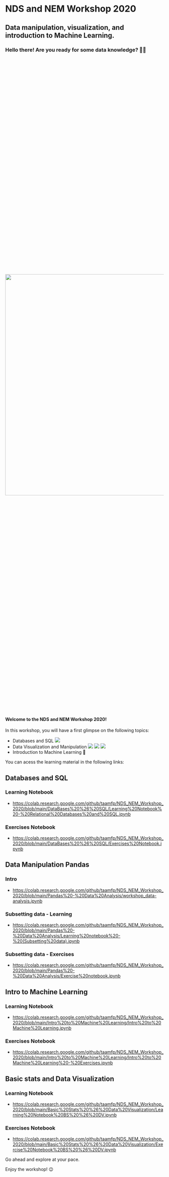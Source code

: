 # NDS and NEM Workshop 2020

## Data manipulation, visualization, and introduction to Machine Learning.


### Hello there! Are you ready for some data knowledge? 👨‍💻

<p align="center" style="font-size:700px">
  <img src="/Images/data.gif" width="700px" >
</p>

#### Welcome to the NDS and NEM Workshop 2020!

<p>
In this workshop, you will have a first glimpse on the following topics:
</p>

- Databases and SQL <img src="https://img.shields.io/badge/Database-SQL-blue">
- Data Visualization and Manipulation <img src="https://img.shields.io/badge/Language-Python-yellow"> <img src="https://img.shields.io/badge/Tool-matplotlib-green">  <img src="https://img.shields.io/badge/Tool-Pandas-yellowgreen"> 
- Introduction to Machine Learning :robot:

You can acess the learning material in the following links:

## Databases and SQL

### Learning Notebook
- https://colab.research.google.com/github/taamfp/NDS_NEM_Workshop_2020/blob/main/DataBases%20%26%20SQL/Learning%20Notebook%20-%20Relational%20Databases%20and%20SQL.ipynb

### Exercises Notebook
- https://colab.research.google.com/github/taamfp/NDS_NEM_Workshop_2020/blob/main/DataBases%20%26%20SQL/Exercises%20Notebook.ipynb

## Data Manipulation Pandas

### Intro
- https://colab.research.google.com/github/taamfp/NDS_NEM_Workshop_2020/blob/main/Pandas%20-%20Data%20Analysis/workshop_data-analysis.ipynb

### Subsetting data - Learning
- https://colab.research.google.com/github/taamfp/NDS_NEM_Workshop_2020/blob/main/Pandas%20-%20Data%20Analysis/Learning%20notebook%20-%20(Subsetting%20data).ipynb

### Subsetting data - Exercises
- https://colab.research.google.com/github/taamfp/NDS_NEM_Workshop_2020/blob/main/Pandas%20-%20Data%20Analysis/Exercise%20notebook.ipynb

## Intro to Machine Learning

### Learning Notebook
- https://colab.research.google.com/github/taamfp/NDS_NEM_Workshop_2020/blob/main/Intro%20to%20Machine%20Learning/Intro%20to%20Machine%20Learning.ipynb

### Exercises Notebook
- https://colab.research.google.com/github/taamfp/NDS_NEM_Workshop_2020/blob/main/Intro%20to%20Machine%20Learning/Intro%20to%20Machine%20Learning%20-%20Exercises.ipynb

## Basic stats and Data Visualization

### Learning Notebook
- https://colab.research.google.com/github/taamfp/NDS_NEM_Workshop_2020/blob/main/Basic%20Stats%20%26%20Data%20Visualization/Learning%20Notebook%20BS%20%26%20DV.ipynb

### Exercises Notebook
- https://colab.research.google.com/github/taamfp/NDS_NEM_Workshop_2020/blob/main/Basic%20Stats%20%26%20Data%20Visualization/Exercise%20Notebook%20BS%20%26%20DV.ipynb

Go ahead and explore at your pace.

Enjoy the workshop! :wink:

<p align="center" style="font-size:500px">
  <img src="/Images/programming.gif" width="500px" >
</p>
